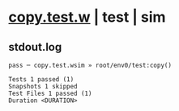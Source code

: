 # [copy.test.w](../../../../../../examples/tests/sdk_tests/bucket/copy.test.w) | test | sim

## stdout.log
```log
pass ─ copy.test.wsim » root/env0/test:copy()

Tests 1 passed (1)
Snapshots 1 skipped
Test Files 1 passed (1)
Duration <DURATION>
```

